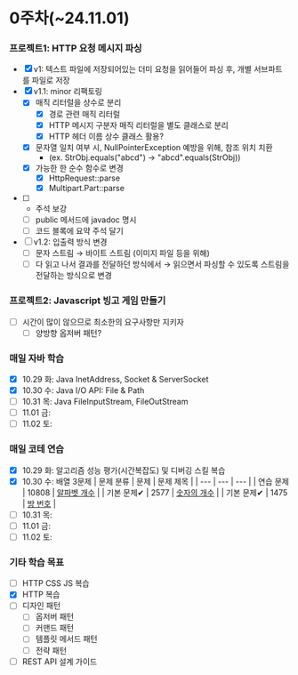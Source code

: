 # 0주차(~24.11.01)

### 프로젝트1: HTTP 요청 메시지 파싱
- [x] v1: 텍스트 파일에 저장되어있는 더미 요청을 읽어들어 파싱 후, 개별 서브파트를 파일로 저장
- [x] v1.1: minor 리팩토링
  - [x] 매직 리터럴을 상수로 분리
    - [x] 경로 관련 매직 리터럴
    - [x] HTTP 메시지 구분자 매직 리터럴을 별도 클래스로 분리
    - [x] HTTP 헤더 이름 상수 클래스 활용?
  - [x] 문자열 일치 여부 시, NullPointerException 예방을 위해, 참조 위치 치환  
    - (ex. StrObj.equals("abcd") → "abcd".equals(StrObj))
  - [x] 가능한 한 순수 함수로 변경
    - [x] HttpRequest::parse
    - [x] Multipart.Part::parse
- [ ] + 주석 보강
  - [ ] public 메서드에 javadoc 명시
  - [ ] 코드 블록에 요약 주석 달기
- [ ] v1.2: 입출력 방식 변경
  - [ ] 문자 스트림 → 바이트 스트림 (이미지 파일 등을 위해)
  - [ ] 다 읽고 나서 결과를 전달하던 방식에서 → 읽으면서 파싱할 수 있도록 스트림을 전달하는 방식으로 변경

### 프로젝트2: Javascript 빙고 게임 만들기
- [ ] 시간이 많이 않으므로 최소한의 요구사항만 지키자
  - [ ] 양방향 옵저버 패턴?

### 매일 자바 학습
- [x] 10.29 화: Java InetAddress, Socket & ServerSocket
- [x] 10.30 수: Java I/O API: File & Path
- [ ] 10.31 목: Java FileInputStream, FileOutStream
- [ ] 11.01 금: 
- [ ] 11.02 토: 

### 매일 코테 연습
- [x] 10.29 화: 알고리즘 성능 평가(시간복잡도) 및 디버깅 스킬 복습
- [x] 10.30 수: 배열 3문제
    | 문제 분류 | 문제 | 문제 제목 |
    | --- | --- | --- |
    | 연습 문제 | 10808 | [알파벳 개수](https://www.acmicpc.net/problem/10808) |
    | 기본 문제✔ | 2577 | [숫자의 개수](https://www.acmicpc.net/problem/2577) |
    | 기본 문제✔ | 1475 | [방 번호](https://www.acmicpc.net/problem/1475) |
- [ ] 10.31 목: 
- [ ] 11.01 금: 
- [ ] 11.02 토: 

### 기타 학습 목표
- [ ] HTTP CSS JS 복습
- [x] HTTP 복습
- [ ] 디자인 패턴
  - [ ] 옵저버 패턴
  - [ ] 커맨드 패턴
  - [ ] 템플릿 메서드 패턴
  - [ ] 전략 패턴
- [ ] REST API 설계 가이드